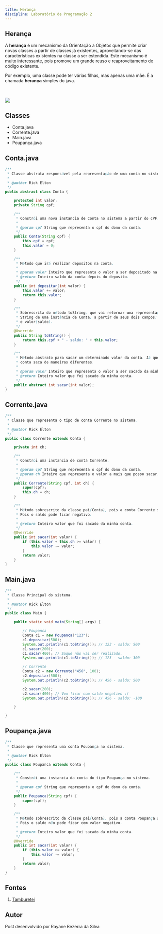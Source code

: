 ```yaml
---
title: Herança
discipline: Laboratório de Programação 2
---
```


## Herança 

A **herança** é um mecanismo da Orientação a Objetos que permite criar novas classes a partir de classes já existentes, aproveitando-se das características existentes na classe a ser estendida. Este mecanismo é muito interessante, pois promove um grande reuso e reaproveitamento de código existente.

Por exemplo, uma classe pode ter várias filhas, mas apenas uma mãe. É a chamada **herança** simples do java.

<br><br>
<img src ="https://www.alura.com.br/apostila-java-orientacao-objetos/assets/images/orientacaoobjetos/uml-heranca.png" >

## Classes

- Conta.java
- Corrente.java
- Main.java
- Poupança.java

## Conta.java

```java
/**
 * Classe abstrata responsável pela representação de uma conta no sistema.
 * 
 * @author Rick Elton
 */
public abstract class Conta {

    protected int valor;
    private String cpf;

    /**
     * Constrói uma nova instancia de Conta no sistema a partir do CPF.
     *  
     * @param cpf String que representa o cpf do dono da conta.
     */
    public Conta(String cpf) {
        this.cpf = cpf;
        this.valor = 0;
    }

    /**
     * Método que irá realizar depositos na conta.
     * 
     * @param valor Inteiro que representa o valor a ser depositado na conta.
     * @return Inteiro saldo da conta depois do deposito.
     */
    public int depositar(int valor) {
        this.valor += valor;
        return this.valor;
    }

    /**
	 * Sobrescrita do método toString, que vai retornar uma representação em
	 * String de uma instância de Conta, a partir de seus dois campos: cpf, 
	 * e valor(saldo).
	 */
    @Override
    public String toString() {
        return this.cpf + " - saldo: " + this.valor;
    }

    /**
     * Método abstrato para sacar um determinado valor da conta. Já que cada tipo de 
     * conta saca de maneiras diferentes.
     * 
     * @param valor Inteiro que representa o valor a ser sacado da minha conta.
     * @return Inteiro valor que foi sacado da minha conta.
     */
    public abstract int sacar(int valor);
}
```

## Corrente.java
```java
/**
 * Classe que representa o tipo de conta Corrente no sistema.
 * 
 * @author Rick Elton
 */
public class Corrente extends Conta {

    private int ch;

    /**
     * Constrói uma instancia de conta Corrente.
     * 
     * @param cpf String que representa o cpf do dono da conta.
     * @param ch Inteiro que representa o valor a mais que posso sacar.
     */
    public Corrente(String cpf, int ch) {
        super(cpf);
        this.ch = ch;
    }

    /**
     * Método sobrescrito da classe pai(Conta), pois a conta Corrente saca de maneira diferente.
     * Pois o saldo pode ficar negativo.
     * 
     * @return Inteiro valor que foi sacado da minha conta.
     */
    @Override
    public int sacar(int valor) {
        if (this.valor + this.ch >= valor) {
            this.valor -= valor;
        }
        return valor;
    }
}
```

## Main.java
```java
/**
 * Classe Principal do sistema.
 * 
 * @author Rick Elton
 */
public class Main {

    public static void main(String[] args) {

        // Poupanca
        Conta c1 = new Poupanca("123");
        c1.depositar(500);
        System.out.println(c1.toString()); // 123 - saldo: 500
        c1.sacar(200);
        c1.sacar(400); // Saque não vai ser realizado.
        System.out.println(c1.toString()); // 123 - saldo: 300

        // Corrente
        Conta c2 = new Corrente("456", 100);
        c2.depositar(500);
        System.out.println(c2.toString()); // 456 - saldo: 500

        c2.sacar(200);
        c2.sacar(400); // Vou ficar com saldo negativo :(
        System.out.println(c2.toString()); // 456 - saldo: -100

    }

}
```

## Poupança.java

```java
/**
 * Classe que representa uma conta Poupança no sistema.
 * 
 * @author Rick Elton
 */
public class Poupanca extends Conta {

    /**
     * Constrói uma instancia da conta do tipo Poupança no sistema.
     * 
     * @param cpf String que representa o cpf do dono da conta.
     */
    public Poupanca(String cpf) {
        super(cpf);
    }

    /**
     * Método sobrescrito da classe pai(Conta), pois a conta Poupança saca de maneira diferente.
     * Pois o saldo não pode ficar com valor negativo.
     * 
     * @return Inteiro valor que foi sacado da minha conta.
     */
    @Override
    public int sacar(int valor) {
        if (this.valor >= valor) {
            this.valor -= valor;
        }
        return valor;
    }
}
```

## Fontes 

1. <a href= "https://github.com/OpenDevUFCG/Tamburetei" target="_blank"> Tamburetei </a>

## Autor 

Post desenvolvido por Rayane Bezerra da Silva 
